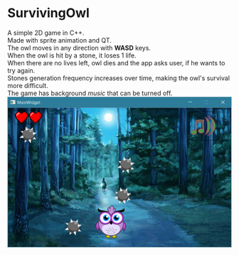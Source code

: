 # SurvivingOwl
 A simple 2D game in C++. <br>
Made with sprite animation and QT.<br>
The owl moves in any direction with <b>WASD</b> keys.<br>
When the owl is hit by a stone, it loses 1 life.<br>
When there are no lives left, owl dies and the app asks user, if he wants to try again.<br>
Stones generation frequency increases over time, making the owl's survival more difficult.<br>
The game has background <i>music</i> that can be turned off.
![Иллюстрация к проекту](https://github.com/aANAESTHESIAa/SurvivingOwl/raw/main/game.png)

